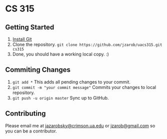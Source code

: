 # CS 315

## Getting Started
1. [Install Git](https://git-scm.com/book/en/v2/Getting-Started-Installing-Git)
2. Clone the repository. `git clone https://github.com/jzarob/uacs315.git cs315`
3. Done, you should have a working local copy. :)

## Commiting Changes
1. `git add *` This adds all pending changes to your commit.
2. `git commit -m "your commit message"` Commits your changes to local repository.
3. `git push -u origin master` Sync up to GitHub.

## Contributing
Please email me at [jazarobsky@crimson.ua.edu](mailto:jazarobsky@crimson.ua.edu) 
or [jzarob@gmail.com](mailto:jzarob@gmail.com) so you can be a contributor.
